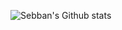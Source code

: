 ![Sebban's Github stats](https://github-readme-stats.vercel.app/api?username=sumpen99&show_icons=true&theme=transparent)

